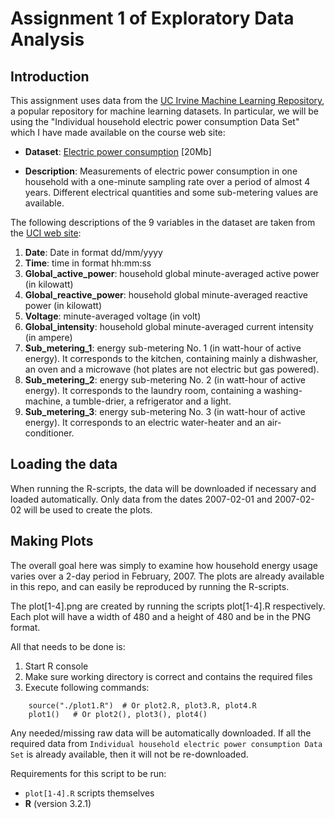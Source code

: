 # Assignment 1 of Exploratory Data Analysis

## Introduction

This assignment uses data from
the <a href="http://archive.ics.uci.edu/ml/">UC Irvine Machine
Learning Repository</a>, a popular repository for machine learning
datasets. In particular, we will be using the "Individual household
electric power consumption Data Set" which I have made available on
the course web site:


* <b>Dataset</b>: <a href="https://d396qusza40orc.cloudfront.net/exdata%2Fdata%2Fhousehold_power_consumption.zip">Electric power consumption</a> [20Mb]

* <b>Description</b>: Measurements of electric power consumption in
one household with a one-minute sampling rate over a period of almost
4 years. Different electrical quantities and some sub-metering values
are available.


The following descriptions of the 9 variables in the dataset are taken
from
the <a href="https://archive.ics.uci.edu/ml/datasets/Individual+household+electric+power+consumption">UCI
web site</a>:

<ol>
<li><b>Date</b>: Date in format dd/mm/yyyy </li>
<li><b>Time</b>: time in format hh:mm:ss </li>
<li><b>Global_active_power</b>: household global minute-averaged active power (in kilowatt) </li>
<li><b>Global_reactive_power</b>: household global minute-averaged reactive power (in kilowatt) </li>
<li><b>Voltage</b>: minute-averaged voltage (in volt) </li>
<li><b>Global_intensity</b>: household global minute-averaged current intensity (in ampere) </li>
<li><b>Sub_metering_1</b>: energy sub-metering No. 1 (in watt-hour of active energy). It corresponds to the kitchen, containing mainly a dishwasher, an oven and a microwave (hot plates are not electric but gas powered). </li>
<li><b>Sub_metering_2</b>: energy sub-metering No. 2 (in watt-hour of active energy). It corresponds to the laundry room, containing a washing-machine, a tumble-drier, a refrigerator and a light. </li>
<li><b>Sub_metering_3</b>: energy sub-metering No. 3 (in watt-hour of active energy). It corresponds to an electric water-heater and an air-conditioner.</li>
</ol>

## Loading the data

When running the R-scripts, the data will be downloaded if necessary and loaded automatically.
Only data from the dates 2007-02-01 and 2007-02-02 will be used to create the plots.

## Making Plots

The overall goal here was simply to examine how household energy usage
varies over a 2-day period in February, 2007. The plots are already available in this repo, and can easily be reproduced by running the R-scripts.

The plot[1-4].png are created by running the scripts plot[1-4].R respectively.
Each plot will have a width of 480 and a height of 480 and be in the PNG format.

All that needs to be done is:

1. Start R console
2. Make sure working directory is correct and contains the required files
3. Execute following commands:
```{r eval=FALSE}    
    source("./plot1.R")  # Or plot2.R, plot3.R, plot4.R
    plot1()   # Or plot2(), plot3(), plot4()
```
Any needed/missing raw data will be automatically downloaded. If all the required data from `Individual household
electric power consumption Data Set` is already available, then it will not be re-downloaded.

Requirements for this script to be run:
- `plot[1-4].R` scripts themselves
- **R** (version 3.2.1)






